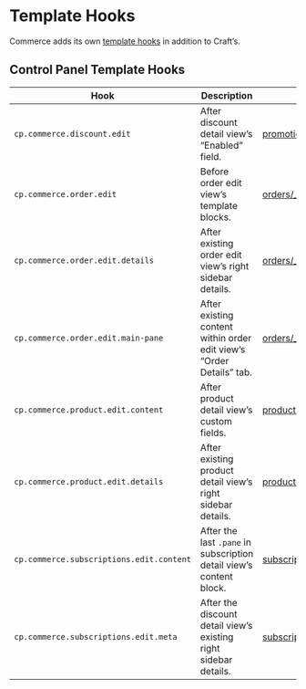 # Template Hooks

Commerce adds its own [template hooks](/3.x/extend/template-hooks.md) in addition to Craft’s.

## Control Panel Template Hooks

| Hook                                     | Description                                                          | Template                                                                                                                           |
| ---------------------------------------- | -------------------------------------------------------------------- | ---------------------------------------------------------------------------------------------------------------------------------- |
| `cp.commerce.discount.edit`              | After discount detail view’s “Enabled” field.                        | [promotions/discounts/_edit.html](https://github.com/craftcms/commerce/blob/develop/src/templates/promotions/discounts/_edit.html) |
| `cp.commerce.order.edit`                 | Before order edit view’s template blocks.                            | [orders/_edit.html](https://github.com/craftcms/commerce/blob/develop/src/templates/orders/_edit.html)                             |
| `cp.commerce.order.edit.details`         | After existing order edit view’s right sidebar details.              | [orders/_edit.html](https://github.com/craftcms/commerce/blob/develop/src/templates/orders/_edit.html)                             |
| `cp.commerce.order.edit.main-pane`       | After existing content within order edit view’s “Order Details” tab. | [orders/_edit.html](https://github.com/craftcms/commerce/blob/develop/src/templates/orders/_edit.html)                             |
| `cp.commerce.product.edit.content`       | After product detail view’s custom fields.                           | [products/_edit.html](https://github.com/craftcms/commerce/blob/develop/src/templates/products/_edit.html)                         |
| `cp.commerce.product.edit.details`       | After existing product detail view’s right sidebar details.          | [products/_edit.html](https://github.com/craftcms/commerce/blob/develop/src/templates/products/_edit.html)                         |
| `cp.commerce.subscriptions.edit.content` | After the last `.pane` in subscription detail view’s content block.  | [subscriptions/_edit.html](https://github.com/craftcms/commerce/blob/develop/src/templates/subscriptions/_edit.html)               |
| `cp.commerce.subscriptions.edit.meta`    | After the discount detail view’s existing right sidebar details.     | [subscriptions/_edit.html](https://github.com/craftcms/commerce/blob/develop/src/templates/subscriptions/_edit.html)               |
